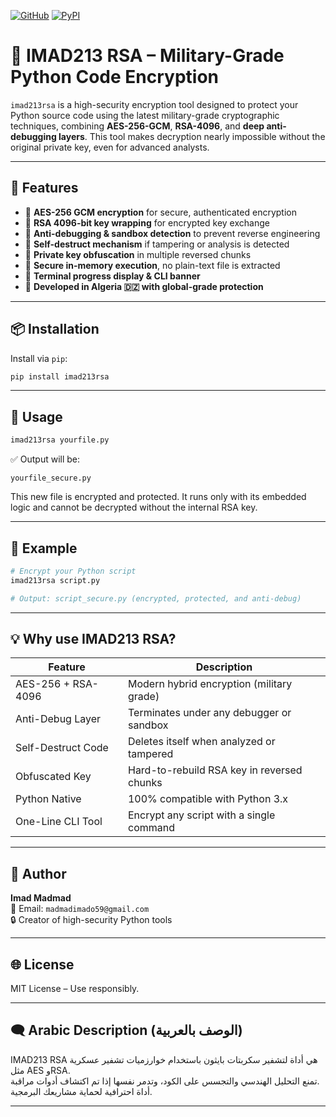 [![GitHub](https://img.shields.io/badge/GitHub-imad213rsa-000?logo=github)](https://github.com/imadoo27/imad213rsa)
[![PyPI](https://img.shields.io/pypi/v/imad213rsa?color=blue&logo=pypi)](https://pypi.org/project/imad213rsa/)

# 🔐 IMAD213 RSA – Military-Grade Python Code Encryption

`imad213rsa` is a high-security encryption tool designed to protect your Python source code using the latest military-grade cryptographic techniques, combining **AES-256-GCM**, **RSA-4096**, and **deep anti-debugging layers**. This tool makes decryption nearly impossible without the original private key, even for advanced analysts.

---

## 🚀 Features

- 🔐 **AES-256 GCM encryption** for secure, authenticated encryption
- 🔐 **RSA 4096-bit key wrapping** for encrypted key exchange
- 🔐 **Anti-debugging & sandbox detection** to prevent reverse engineering
- 🔐 **Self-destruct mechanism** if tampering or analysis is detected
- 🔐 **Private key obfuscation** in multiple reversed chunks
- 🔐 **Secure in-memory execution**, no plain-text file is extracted
- 🔐 **Terminal progress display & CLI banner**
- 🔐 **Developed in Algeria 🇩🇿 with global-grade protection**

---

## 📦 Installation

Install via `pip`:

```bash
pip install imad213rsa
```

---

## 🔧 Usage

```bash
imad213rsa yourfile.py
```

✅ Output will be:
```
yourfile_secure.py
```

This new file is encrypted and protected. It runs only with its embedded logic and cannot be decrypted without the internal RSA key.

---

## 📄 Example

```bash
# Encrypt your Python script
imad213rsa script.py

# Output: script_secure.py (encrypted, protected, and anti-debug)
```

---

## 💡 Why use IMAD213 RSA?

| Feature                 | Description                                      |
|------------------------|--------------------------------------------------|
| AES-256 + RSA-4096     | Modern hybrid encryption (military grade)        |
| Anti-Debug Layer       | Terminates under any debugger or sandbox         |
| Self-Destruct Code     | Deletes itself when analyzed or tampered         |
| Obfuscated Key         | Hard-to-rebuild RSA key in reversed chunks       |
| Python Native          | 100% compatible with Python 3.x                  |
| One-Line CLI Tool      | Encrypt any script with a single command         |

---

## 👤 Author

**Imad Madmad**  
📧 Email: `madmadimado59@gmail.com`  
🔒 Creator of high-security Python tools  

---

## 🌐 License

MIT License – Use responsibly.

---

## 🗨️ Arabic Description (الوصف بالعربية)

IMAD213 RSA هي أداة لتشفير سكربتات بايثون باستخدام خوارزميات تشفير عسكرية مثل AES وRSA.  
تمنع التحليل الهندسي والتجسس على الكود، وتدمر نفسها إذا تم اكتشاف أدوات مراقبة.  
أداة احترافية لحماية مشاريعك البرمجية.

---
